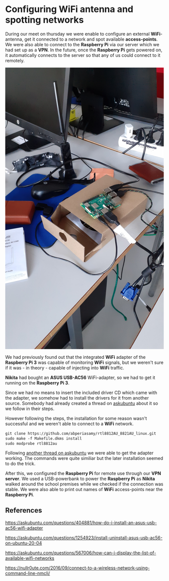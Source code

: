 # Configuring WiFi antenna and spotting networks

During our meet on thursday we were enable to configure an external **WiFi**-antenna, get it connected to a network and spot available **access-points**. We were also able to connect to the **Raspberry Pi** via our server which we had set up as a **VPN**. In the future, once the **Raspberry Pi** gets powered on, it automatically connects to the server so that any of us could connect to it remotely.

![raspiwifi001](./imgs/raspiwifi001.jpg)

We had previously found out that the integrated **WiFi** adapter of the **Raspberry Pi 3** was capable of monitoring **WiFi** signals, but we weren't sure if it was - in theory - capable of injecting into **WiFi** traffic.

**Nikita** had bought an **ASUS USB-AC56** WiFi-adapter, so we had to get it running on the **Raspberry Pi 3**.

Since we had no means to insert the included driver CD which came with the adapter, we somehow had to install the drivers for it from another source. Somebody had already created a thread on [askubuntu](https://askubuntu.com/questions/404881/how-do-i-install-an-asus-usb-ac56-wifi-adapter) about it so we follow in their steps.

However following the steps, the installation for some reason wasn't successful and we weren't able to connect to a **WiFi** network.

    git clone https://github.com/abperiasamy/rtl8812AU_8821AU_linux.git
    sudo make -f Makefile.dkms install
    sudo modprobe rtl8812au

Following [another thread on askubuntu](https://askubuntu.com/questions/1254923/install-uninstall-asus-usb-ac56-on-ubuntu-20-04) we were able to get the adapter working. The commands were quite similiar but the later installation seemed to do the trick.

After this, we configured the **Raspberry Pi** for remote use through our **VPN server**. We used a USB-powerbank to power the **Raspberry Pi** as **Nikita** walked around the school premises while we checked if the connection was stable. We were also able to print out names of **WiFi** access-points near the **Raspberry Pi**.

## References

https://askubuntu.com/questions/404881/how-do-i-install-an-asus-usb-ac56-wifi-adapter

https://askubuntu.com/questions/1254923/install-uninstall-asus-usb-ac56-on-ubuntu-20-04

https://askubuntu.com/questions/567006/how-can-i-display-the-list-of-available-wifi-networks

https://nullr0ute.com/2016/09/connect-to-a-wireless-network-using-command-line-nmcli/